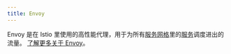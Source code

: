 ```yaml
---
title: Envoy
---
```

Envoy 是在 Istio 里使用的高性能代理，用于为所有[服务网格](#service-mesh)里的[服务](#service)调度进出的流量。
[了解更多关于 Envoy](https://envoyproxy.github.io/envoy/)。
